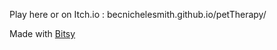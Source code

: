 Play here or on Itch.io : becnichelesmith.github.io/petTherapy/

Made with [Bitsy](https://ledoux.itch.io/bitsy)
